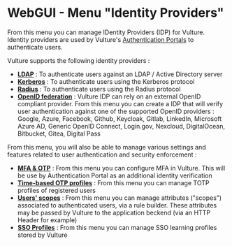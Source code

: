 # WebGUI - Menu "Identity Providers"

From this menu you can manage IDentity Providers (IDP) for Vulture. Identity providers are used by Vulture's [Authentication Portals](portal.md) to authenticate users.

Vulture supports the following identity providers :

 - **[LDAP](../identity/ldap.md)** : To authenticate users against an LDAP / Active Directory server
 - **[Kerberos](../identity/kerberos.md)** : To authenticate users using the Kerberos protocol
 - **[Radius](../identity/radius.md)** : To authenticate users using the Radius protocol
 - **[OpenID federation](../identity/openid.md)** : Vulture IDP can rely on an external OpenID compliant provider. From this menu you can create a IDP that will verify user authentication against one of the supported OpenID providers : Google, Azure, Facebook, Github, Keycloak, Gitlab, LinkedIn, Microsoft Azure AD, Generic OpenID Connect, Login.gov, Nexcloud, DigitalOcean, Bitbucket, Gitea, Digital Pass

From this menu, you will also be able to manage various settings and features related to user authentication and security enforcement :

 - **[MFA & OTP](../identity/mfa.md)** : From this menu you can configure MFA in Vulture. This will be use by Authentication Portal as an additional identity verification
 - **[Time-based OTP profiles](../identity/totp.md)** : From this menu you can manage TOTP profiles of registered users
 - **[Users' scopes](../identity/scopes.md)** : From this menu you can manage attributes ("scopes") associated to authenticated users, via a rule builder. These attributes may be passed by Vulture to the application beckend (via an HTTP Header for example)
 - **[SSO Profiles](../identity/sso_profiles.md)** : From this menu you can manage SSO learning profiles stored by Vulture
